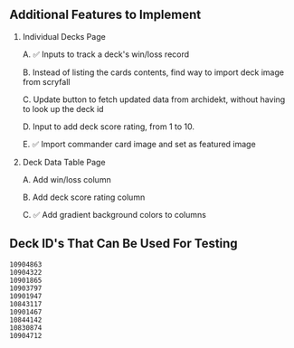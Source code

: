 ## Additional Features to Implement

1.  Individual Decks Page

    A. ✅ Inputs to track a deck's win/loss record

    B. Instead of listing the cards contents, find way to import deck image from scryfall

    C. Update button to fetch updated data from archidekt, without having to look up the deck id

    D. Input to add deck score rating, from 1 to 10.

    E. ✅ Import commander card image and set as featured image

2.  Deck Data Table Page

    A. Add win/loss column

    B. Add deck score rating column

    C. ✅ Add gradient background colors to columns

## Deck ID's That Can Be Used For Testing

    10904863
    10904322
    10901865
    10903797
    10901947
    10843117
    10901467
    10844142
    10830874
    10904712
